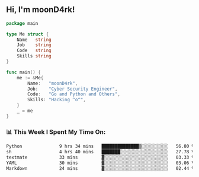 <h2> Hi, I'm moonD4rk!</h2>

```go
package main

type Me struct {
	Name   string
	Job    string
	Code   string
	Skills string
}

func main() {
	me := &Me{
		Name:   "moonD4rk",
		Job:    "Cyber Security Engineer",
		Code:   "Go and Python and Others",
		Skills: "Hacking ^o^",
	}
	_ = me
}
```

<h3>📊 This Week I Spent My Time On:</h3>
<!-- <img align='right' src="https://github-readme-stats.vercel.app/api?username=moond4rk&show_icons=true&theme=radical", width="300" height="150"> -->

<!--START_SECTION:waka-->

```txt
Python              9 hrs 34 mins   ██████████████▒░░░░░░░░░░   56.80 %
sh                  4 hrs 40 mins   ███████░░░░░░░░░░░░░░░░░░   27.78 %
textmate            33 mins         ▓░░░░░░░░░░░░░░░░░░░░░░░░   03.33 %
YAML                30 mins         ▓░░░░░░░░░░░░░░░░░░░░░░░░   03.06 %
Markdown            24 mins         ▓░░░░░░░░░░░░░░░░░░░░░░░░   02.44 %
```

<!--END_SECTION:waka-->

